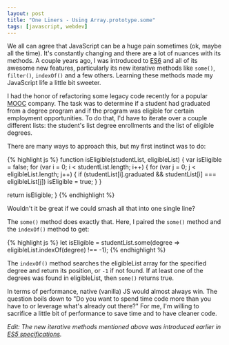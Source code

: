 ```yaml
---
layout: post
title: "One Liners - Using Array.prototype.some"
tags: [javascript, webdev]
---
```


We all can agree that JavaScript can be a huge pain sometimes (ok, maybe all the time). It's constantly changing and there are a lot of nuances with its methods. A couple years ago, I was introduced to [ES6][1] and all of its awesome new features, particularly its new iterative methods like `some()`, `filter()`, `indexOf()` and a few others. Learning these methods made my JavaScript life a little bit sweeter.

I had the honor of refactoring some legacy code recently for a popular [MOOC][2] company. The task was to determine if a student had graduated from a degree program and if the program was eligible for certain employment opportunities. To do that, I'd have to iterate over a couple different lists: the student's list degree enrollments and the list of eligible degrees.

There are many ways to approach this, but my first instinct was to do:

{% highlight js %}
function isEligible(studentList, eligibleList) {
  var isEligible = false;
  for (var i = 0; i < studentList.length; i++) {
    for (var j = 0; j < eligibleList.length; j++) {
      if (studentList[i].graduated && studentList[i] === eligibleList[j])
        isEligible = true;
    }
  }

  return isEligible;
}
{% endhighlight %}

Wouldn't it be great if we could smash all that into one single line?

The `some()` method does exactly that. Here, I paired the `some()` method and the `indexOf()` method to get:

{% highlight js %}
let isEligible = studentList.some(degree => eligibleList.indexOf(degree) !== -1);
{% endhighlight %}

The `indexOf()` method searches the eligibleList array for the specified degree and return its position, or `-1` if not found. If at least one of the degrees was found in eligibleList, then `some()` returns true.

In terms of performance, native (vanilla) JS would almost always win. The question boils down to "Do you want to spend time code more than you have to or leverage what's already out there?" For me, I'm willing to sacrifice a little bit of performance to save time and to have cleaner code.

*Edit: The new iterative methods mentioned above was introduced earlier in [ES5 specifications][3].*

[1]: https://github.com/lukehoban/es6features
[2]: https://en.wikipedia.org/wiki/Massive_open_online_course
[3]: http://ecma-international.org/ecma-262/5.1/#sec-15.4.4.17
